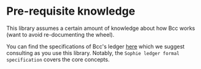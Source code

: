 # Pre-requisite knowledge

This library assumes a certain amount of knowledge about how Bcc works (want to avoid re-documenting the wheel).

You can find the specifications of Bcc's ledger [here](https://github.com/The-Blockchain-Company/bcc-ledger-specs) which we suggest consulting as you use this library. Notably, the `Sophie ledger formal specification` covers the core concepts.
